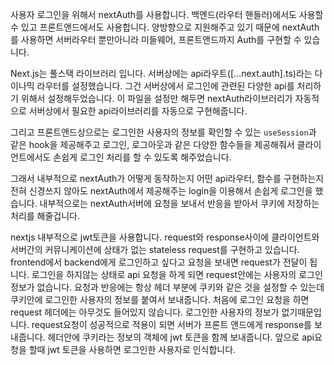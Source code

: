 사용자 로그인을 위해서 nextAuth를 사용합니다.
백엔드(라우터 핸들러)에서도 사용할 수 있고 프론트앤드에서도 사용합니다.
양방향으로 지원해주고 있기 때문에 nextAuth를 사용하면 서버라우터 뿐만아니라 미들웨어, 프론트앤드까지 Auth를 구현할 수 있습니다.

Next.js는 풀스택 라이브러리 입니다.
서버상에는 api라우트([...next.auth].ts)라는 다이나믹 라우터를 설정했습니다.
그건 서버상에서 로그인에 관련된 다양한 api를 처리하기 위해서 설정해두었습니다.
이 파일을 설정만 해두면 nextAuth라이브러리가 자동적으로 서버상에서 필요한 api라이브러리를 자동으로 구현해줍니다.

그리고 프론트앤드상으로는 로그인한 사용자의 정보를 확인할 수 있는 `useSession`과 같은 hook을 제공해주고
로그인, 로그아웃과 같은 다양한 함수들을 제공해줘서 클라이언트에서도 손쉽게 로그인 처리를 할 수 있도록 해주었습니다.

그래서 내부적으로 nextAuth가 어떻게 동작하는지 어떤 api라우터, 함수를 구현하는지 전혀 신경쓰지 않아도 nextAuth에서 제공해주는 login을 이용해서 손쉽게 로그인을 했습니다.
내부적으로는 nextAuth서버에 요청을 보내서 반응을 받아서 쿠키에 저장하는 처리를 해줄겁니다.

nextjs 내부적으로 jwt토큰을 사용합니다. request와 response사이에 클라이언트와 서버간의 커뮤니케이션에 상태가 없는 stateless request를 구현하고 있습니다.
frontend에서 backend에게 로그인하고 싶다고 요청을 보내면 request가 전달이 됩니다.
로그인을 하지않는 상태로 api 요청을 하게 되면 request안에는 사용자의 로그인 정보가 없습니다.
요청과 반응에는 항상 헤더 부분에 쿠키와 같은 것을 설정할 수 있는데
쿠키안에 로그인한 사용자의 정보를 붙여서 보내줍니다.
처음에 로그인 요청을 하면 request 헤더에는 아무것도 들어있지 않습니다.
로그인한 사용자의 정보가 없기때문입니다.
request요청이 성공적으로 적용이 되면 서버가 프론트 앤드에게 response를 보내줍니다.
헤더안에 쿠키라는 정보의 객체에 jwt 토큰을 함께 보내줍니다.
앞으로 api요청을 할때 jwt 토큰을 사용하면 로그인한 사용자로 인식합니다.

